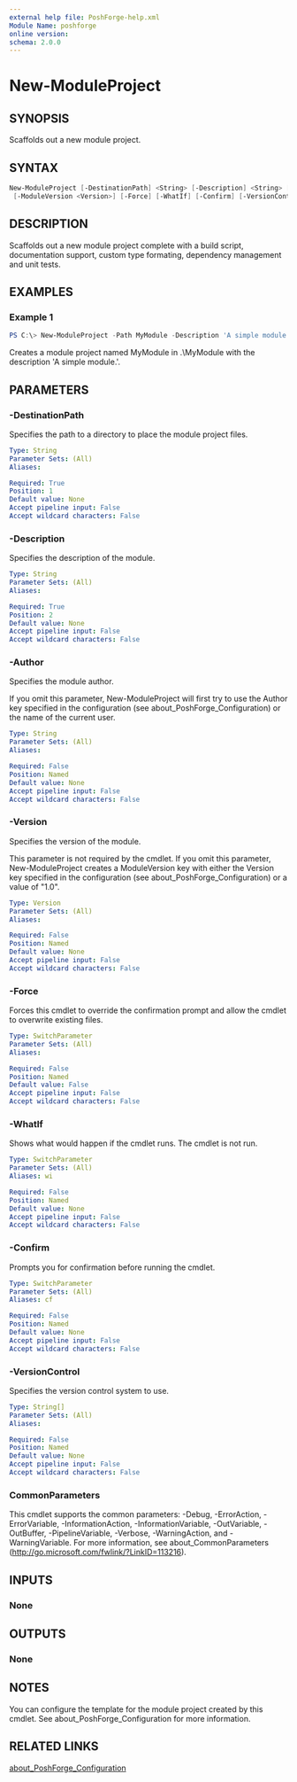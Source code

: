 ```yaml
---
external help file: PoshForge-help.xml
Module Name: poshforge
online version:
schema: 2.0.0
---
```


# New-ModuleProject

## SYNOPSIS

Scaffolds out a new module project.

## SYNTAX

```powershell
New-ModuleProject [-DestinationPath] <String> [-Description] <String> [-Author <String>]
 [-ModuleVersion <Version>] [-Force] [-WhatIf] [-Confirm] [-VersionControl <String[]>] [<CommonParameters>]
```

## DESCRIPTION

Scaffolds out a new module project complete with a build script, documentation support, custom type formating,
dependency management and unit tests.

## EXAMPLES

### Example 1

```powershell
PS C:\> New-ModuleProject -Path MyModule -Description 'A simple module.'
```

Creates a module project named MyModule in .\MyModule with the description 'A simple module.'.

## PARAMETERS

### -DestinationPath

Specifies the path to a directory to place the module project files.

```yaml
Type: String
Parameter Sets: (All)
Aliases:

Required: True
Position: 1
Default value: None
Accept pipeline input: False
Accept wildcard characters: False
```

### -Description

Specifies the description of the module.

```yaml
Type: String
Parameter Sets: (All)
Aliases:

Required: True
Position: 2
Default value: None
Accept pipeline input: False
Accept wildcard characters: False
```

### -Author

Specifies the module author.

If you omit this parameter, New-ModuleProject will first try to use the Author key specified in the configuration
(see about_PoshForge_Configuration) or the name of the current user.

```yaml
Type: String
Parameter Sets: (All)
Aliases:

Required: False
Position: Named
Default value: None
Accept pipeline input: False
Accept wildcard characters: False
```

### -Version

Specifies the version of the module.

This parameter is not required by the cmdlet. If you omit this parameter, New-ModuleProject creates a ModuleVersion
key with either the Version key specified in the configuration (see about_PoshForge_Configuration) or a value of "1.0".

```yaml
Type: Version
Parameter Sets: (All)
Aliases:

Required: False
Position: Named
Default value: None
Accept pipeline input: False
Accept wildcard characters: False
```

### -Force

Forces this cmdlet to override the confirmation prompt and allow the cmdlet to overwrite existing files.

```yaml
Type: SwitchParameter
Parameter Sets: (All)
Aliases:

Required: False
Position: Named
Default value: False
Accept pipeline input: False
Accept wildcard characters: False
```

### -WhatIf

Shows what would happen if the cmdlet runs.
The cmdlet is not run.

```yaml
Type: SwitchParameter
Parameter Sets: (All)
Aliases: wi

Required: False
Position: Named
Default value: None
Accept pipeline input: False
Accept wildcard characters: False
```

### -Confirm

Prompts you for confirmation before running the cmdlet.

```yaml
Type: SwitchParameter
Parameter Sets: (All)
Aliases: cf

Required: False
Position: Named
Default value: None
Accept pipeline input: False
Accept wildcard characters: False
```

### -VersionControl

Specifies the version control system to use.

```yaml
Type: String[]
Parameter Sets: (All)
Aliases:

Required: False
Position: Named
Default value: None
Accept pipeline input: False
Accept wildcard characters: False
```

### CommonParameters

This cmdlet supports the common parameters: -Debug, -ErrorAction, -ErrorVariable, -InformationAction, -InformationVariable, -OutVariable, -OutBuffer, -PipelineVariable, -Verbose, -WarningAction, and -WarningVariable.
For more information, see about_CommonParameters (http://go.microsoft.com/fwlink/?LinkID=113216).

## INPUTS

### None

## OUTPUTS

### None

## NOTES

You can configure the template for the module project created by this cmdlet. See about_PoshForge_Configuration
for more information.

## RELATED LINKS

[about_PoshForge_Configuration](about_PoshForge_Configuration)

